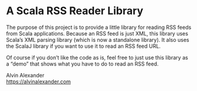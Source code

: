 # A Scala RSS Reader Library

The purpose of this project is to provide a little library for reading RSS feeds
from Scala applications. Because an RSS feed is just XML, this library uses Scala’s
XML parsing library (which is now a standalone library). It also uses the ScalaJ
library if you want to use it to read an RSS feed URL.

Of course if you don’t like the code as is, feel free to just use this library as
a “demo” that shows what you have to do to read an RSS feed.

Alvin Alexander    
https://alvinalexander.com

